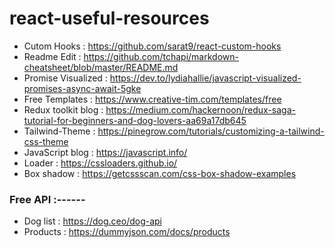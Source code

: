 # react-useful-resources

* Cutom Hooks : https://github.com/sarat9/react-custom-hooks
* Readme Edit : https://github.com/tchapi/markdown-cheatsheet/blob/master/README.md
* Promise Visualized : https://dev.to/lydiahallie/javascript-visualized-promises-async-await-5gke
* Free Templates : https://www.creative-tim.com/templates/free
* Redux toolkit blog : https://medium.com/hackernoon/redux-saga-tutorial-for-beginners-and-dog-lovers-aa69a17db645
* Tailwind-Theme : https://pinegrow.com/tutorials/customizing-a-tailwind-css-theme
* JavaScript blog : https://javascript.info/
* Loader : https://cssloaders.github.io/
* Box shadow : https://getcssscan.com/css-box-shadow-examples

### Free API :------

* Dog list : https://dog.ceo/dog-api
* Products : https://dummyjson.com/docs/products
